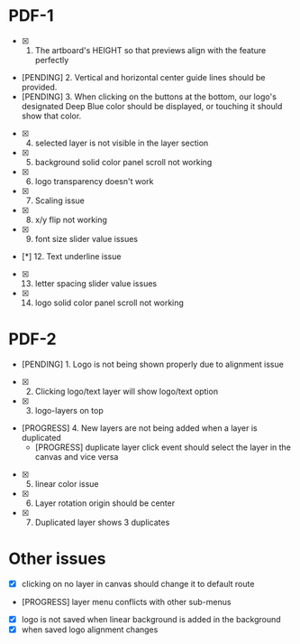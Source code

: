 # PDF-1
- [x] 1. The artboard's HEIGHT so that previews align with the feature perfectly
- [PENDING] 2. Vertical and horizontal center guide lines should be provided.
- [PENDING] 3. When clicking on the buttons at the bottom, our logo's designated Deep Blue color should be displayed, or touching it should show that color.
- [x] 4. selected layer is not visible in the layer section
- [x] 5. background solid color panel scroll not working
- [x] 6. logo transparency doesn't work
- [x] 7. Scaling issue
- [x] 8. x/y flip not working
- [x] 9. font size slider value issues
- [*] 12. Text underline issue
- [x] 13. letter spacing slider value issues
- [x] 14. logo solid color panel scroll not working

# PDF-2
- [PENDING] 1. Logo is not being shown properly due to alignment issue
- [x] 2. Clicking logo/text layer will show logo/text option
- [x] 3. logo-layers on top
- [PROGRESS] 4. New layers are not being added when a layer is duplicated
    - [PROGRESS] duplicate layer click event should select the layer in the canvas and vice versa
- [x] 5. linear color issue
- [x] 6. Layer rotation origin should be center
- [x] 7. Duplicated layer shows 3 duplicates

# Other issues 
 - [x] clicking on no layer in canvas should change it to default route
 - [PROGRESS] layer menu conflicts with other sub-menus
 - [x] logo is not saved when linear background is added in the background
 - [x] when saved logo alignment changes
